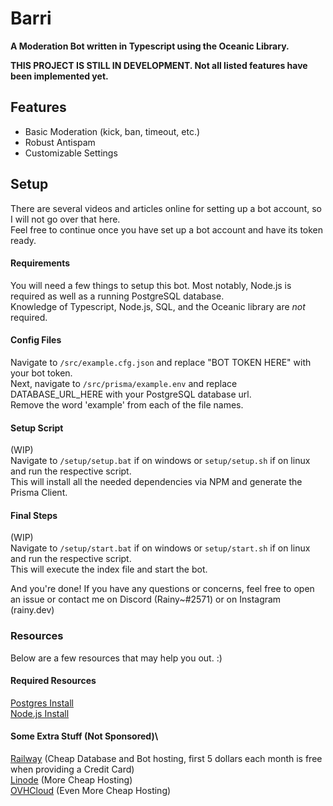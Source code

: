 # Barri

**A Moderation Bot written in Typescript using the Oceanic Library.**

**THIS PROJECT IS STILL IN DEVELOPMENT. Not all listed features have been implemented yet.**

## Features

- Basic Moderation (kick, ban, timeout, etc.)
- Robust Antispam
- Customizable Settings

## Setup

There are several videos and articles online for setting up a bot account, so I will not go over that here.\
Feel free to continue once you have set up a bot account and have its token ready.

#### Requirements

You will need a few things to setup this bot. Most notably, Node.js is required as well as a running PostgreSQL database.\
Knowledge of Typescript, Node.js, SQL, and the Oceanic library are *not* required.

#### Config Files

Navigate to `/src/example.cfg.json` and replace "BOT TOKEN HERE" with your bot token.\
Next, navigate to `/src/prisma/example.env` and replace DATABASE_URL_HERE with your PostgreSQL database url.\
Remove the word 'example' from each of the file names.

#### Setup Script

(WIP)\
Navigate to `/setup/setup.bat` if on windows or `setup/setup.sh` if on linux and run the respective script.\
This will install all the needed dependencies via NPM and generate the Prisma Client.

#### Final Steps

(WIP)\
Navigate to `/setup/start.bat` if on windows or `setup/start.sh` if on linux and run the respective script.\
This will execute the index file and start the bot.

And you're done! If you have any questions or concerns, feel free to open an issue or contact me on Discord (Rainy~#2571) or on Instagram (rainy.dev)

### Resources

Below are a few resources that may help you out. :)

#### Required Resources

[Postgres Install](https://www.postgresql.org/download/)\
[Node.js Install](https://nodejs.org/en/download/)

#### Some Extra Stuff (Not Sponsored)\

[Railway](https://www.railway.app) (Cheap Database and Bot hosting, first 5 dollars each month is free when providing a Credit Card)\
[Linode](https://www.linode.com/) (More Cheap Hosting)\
[OVHCloud](https://us.ovhcloud.com/) (Even More Cheap Hosting)